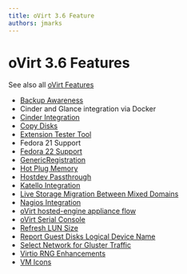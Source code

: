```yaml
---
title: oVirt 3.6 Feature
authors: jmarks
---
```


# oVirt 3.6 Features

See also all [oVirt Features](/develop/release-management/features/)

* [Backup Awareness](/develop/release-management/features/infra/backupawareness.html)
* Cinder and Glance integration via Docker
* [Cinder Integration](/develop/release-management/features/storage/cinder-integration.html)
* [Copy Disks](/develop/release-management/features/storage/copy-disks.html)
* [Extension Tester Tool](/develop/release-management/features/infra/extension-tester-tool.html)
* Fedora 21 Support
* [Fedora 22 Support](/develop/release-management/features/integration/fedora-22-support.html)
* [GenericRegistration](/develop/release-management/features/node/genericregistration.html)
* [Hot Plug Memory](/develop/release-management/features/virt/hot-plug-memory.html)
* [Hostdev Passthrough](/develop/release-management/features/virt/hostdev-passthrough.html)
* [Katello Integration](/develop/release-management/features/infra/katellointegration.html)
* [Live Storage Migration Between Mixed Domains](/develop/release-management/features/storage/live-storage-migration-between-mixed-domains.html)
* [Nagios Integration](/develop/release-management/features/gluster/nagios-integration.html)
* [oVirt hosted-engine appliance flow](/develop/release-management/features/integration/heapplianceflow.html)
* [oVirt Serial Console](/develop/release-management/features/virt/serial-console.html)
* [Refresh LUN Size](/develop/release-management/features/storage/lun-resize.html)
* [Report Guest Disks Logical Device Name](/develop/release-management/features/storage/reportguestdiskslogicaldevicename.html)
* [Select Network for Gluster Traffic](/develop/release-management/features/gluster/select-network-for-gluster.html)
* [Virtio RNG Enhancements](/develop/release-management/features/virt/virtio-rng-enhancements.html)
* [VM Icons](/develop/release-management/features/virt/vm-icons.html)
